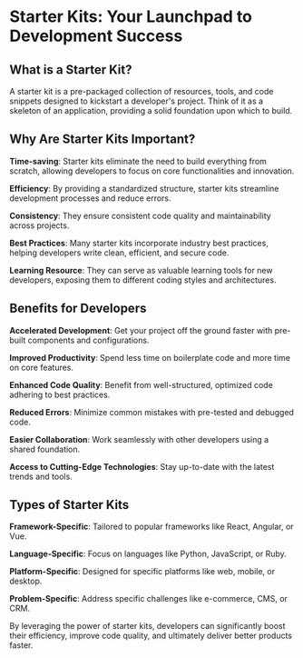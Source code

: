 # Starter Kits: Your Launchpad to Development Success

## What is a Starter Kit?

A starter kit is a pre-packaged collection of resources, tools, and code snippets designed to kickstart a developer's project. Think of it as a skeleton of an application, providing a solid foundation upon which to build.

## Why Are Starter Kits Important?

**Time-saving**: Starter kits eliminate the need to build everything from scratch, allowing developers to focus on core functionalities and innovation.

**Efficiency**: By providing a standardized structure, starter kits streamline development processes and reduce errors.

**Consistency**: They ensure consistent code quality and maintainability across projects.

**Best Practices**: Many starter kits incorporate industry best practices, helping developers write clean, efficient, and secure code.

**Learning Resource**: They can serve as valuable learning tools for new developers, exposing them to different coding styles and architectures.

## Benefits for Developers

**Accelerated Development**: Get your project off the ground faster with pre-built components and configurations.

**Improved Productivity**: Spend less time on boilerplate code and more time on core features.

**Enhanced Code Quality**: Benefit from well-structured, optimized code adhering to best practices.

**Reduced Errors**: Minimize common mistakes with pre-tested and debugged code.

**Easier Collaboration**: Work seamlessly with other developers using a shared foundation.

**Access to Cutting-Edge Technologies**: Stay up-to-date with the latest trends and tools.

## Types of Starter Kits

**Framework-Specific**: Tailored to popular frameworks like React, Angular, or Vue.

**Language-Specific**: Focus on languages like Python, JavaScript, or Ruby.

**Platform-Specific**: Designed for specific platforms like web, mobile, or desktop.

**Problem-Specific**: Address specific challenges like e-commerce, CMS, or CRM.

By leveraging the power of starter kits, developers can significantly boost their efficiency, improve code quality, and ultimately deliver better products faster.


